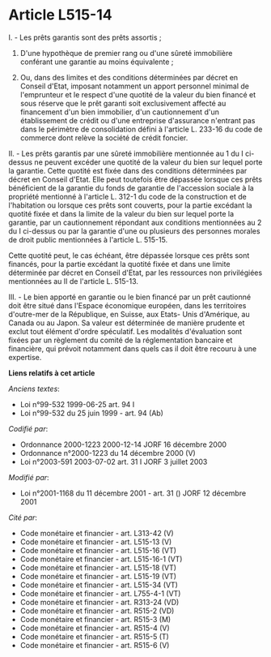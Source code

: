 # Article L515-14

I. - Les prêts garantis sont des prêts assortis ;

1. D'une hypothèque de premier rang ou d'une sûreté immobilière conférant une garantie au moins équivalente ;

2. Ou, dans des limites et des conditions déterminées par décret en Conseil d'Etat, imposant notamment un apport personnel
minimal de l'emprunteur et le respect d'une quotité de la valeur du bien financé et sous réserve que le prêt garanti soit
exclusivement affecté au financement d'un bien immobilier, d'un cautionnement d'un établissement de crédit ou d'une
entreprise d'assurance n'entrant pas dans le périmètre de consolidation défini à l'article L. 233-16 du code de commerce dont
relève la société de crédit foncier.

II. - Les prêts garantis par une sûreté immobilière mentionnée au 1 du I ci-dessus ne peuvent excéder une quotité de la
valeur du bien sur lequel porte la garantie. Cette quotité est fixée dans des conditions déterminées par décret en Conseil
d'Etat. Elle peut toutefois être dépassée lorsque ces prêts bénéficient de la garantie du fonds de garantie de l'accession
sociale à la propriété mentionné à l'article L. 312-1 du code de la construction et de l'habitation ou lorsque ces prêts sont
couverts, pour la partie excédant la quotité fixée et dans la limite de la valeur du bien sur lequel porte la garantie, par
un cautionnement répondant aux conditions mentionnées au 2 du I ci-dessus ou par la garantie d'une ou plusieurs des personnes
morales de droit public mentionnées à l'article L. 515-15.

Cette quotité peut, le cas échéant, être dépassée lorsque ces prêts sont financés, pour la partie excédant la quotité fixée
et dans une limite déterminée par décret en Conseil d'Etat, par les ressources non privilégiées mentionnées au II de
l'article L. 515-13.

III. - Le bien apporté en garantie ou le bien financé par un prêt cautionné doit être situé dans l'Espace économique
européen, dans les territoires d'outre-mer de la République, en Suisse, aux Etats- Unis d'Amérique, au Canada ou au Japon. Sa
valeur est déterminée de manière prudente et exclut tout élément d'ordre spéculatif. Les modalités d'évaluation sont fixées
par un règlement du comité de la réglementation bancaire et financière, qui prévoit notamment dans quels cas il doit être
recouru à une expertise.

**Liens relatifs à cet article**

_Anciens textes_:

  - Loi n°99-532 1999-06-25 art. 94 I
  - Loi n°99-532 du 25 juin 1999 - art. 94 (Ab)

_Codifié par_:

  - Ordonnance 2000-1223 2000-12-14 JORF 16 décembre 2000
  - Ordonnance n°2000-1223 du 14 décembre 2000 (V)
  - Loi n°2003-591 2003-07-02 art. 31 I JORF 3 juillet 2003

_Modifié par_:

  - Loi n°2001-1168 du 11 décembre 2001 - art. 31 () JORF 12 décembre 2001

_Cité par_:

  - Code monétaire et financier - art. L313-42 (V)
  - Code monétaire et financier - art. L515-13 (V)
  - Code monétaire et financier - art. L515-16 (VT)
  - Code monétaire et financier - art. L515-16-1 (VT)
  - Code monétaire et financier - art. L515-18 (VT)
  - Code monétaire et financier - art. L515-19 (VT)
  - Code monétaire et financier - art. L515-34 (VT)
  - Code monétaire et financier - art. L755-4-1 (VT)
  - Code monétaire et financier - art. R313-24 (VD)
  - Code monétaire et financier - art. R515-2 (VD)
  - Code monétaire et financier - art. R515-3 (M)
  - Code monétaire et financier - art. R515-4 (V)
  - Code monétaire et financier - art. R515-5 (T)
  - Code monétaire et financier - art. R515-6 (V)
